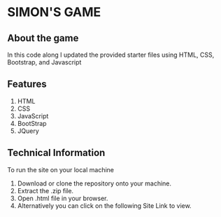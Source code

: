 # SIMON'S GAME

## About the game
In this code along I updated the provided starter files using HTML, CSS, Bootstrap, and Javascript

## Features
1. HTML
2. CSS
3. JavaScript
4. BootStrap
5. JQuery

## Technical Information
To run the site on your local machine 
  1. Download or clone the repository onto your machine.
  2. Extract the .zip file.
  3. Open .html file in your browser.
  4. Alternatively you can click on the following Site Link to view.
